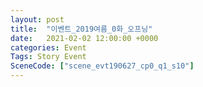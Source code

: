 ```yaml
---
layout: post
title:  "이벤트_2019여름_0화_오프닝"
date:   2021-02-02 12:00:00 +0000
categories: Event
Tags: Story Event
SceneCode: ["scene_evt190627_cp0_q1_s10"]
---
```

